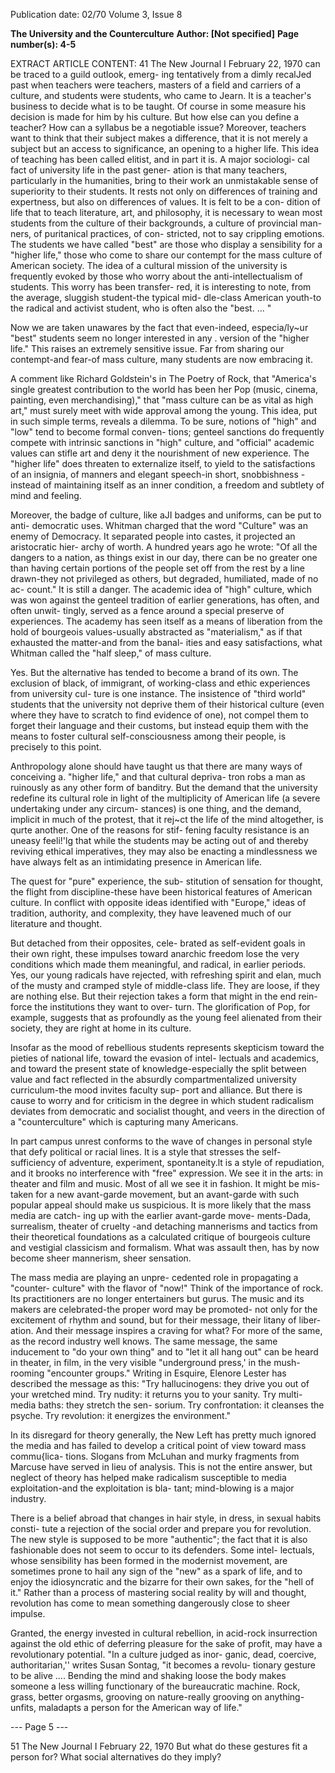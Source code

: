 Publication date: 02/70
Volume 3, Issue 8

**The University and the Counterculture**
**Author:  [Not specified]**
**Page number(s): 4-5**

EXTRACT ARTICLE CONTENT:
41 The New Journal I February 22, 1970 
can be traced to a guild outlook, emerg-
ing tentatively from a dimly recalJed past 
when teachers were teachers, masters of a 
field and carriers of a culture, and students 
were students, who came to Jearn. It is a 
teacher's business to decide what is to be 
taught. Of course in some measure his 
decision is made for him by his culture. 
But how else can you define a teacher? 
How can a syllabus be a negotiable issue? 
Moreover, teachers want to think that 
their subject makes a difference, that it is 
not merely a subject but an access to 
significance, an opening to a higher life. 
This idea of teaching has been called 
elitist, and in part it is. A major sociologi-
cal fact of university life in the past gener-
ation is that many teachers, particularly 
in the humanities, bring to their work an 
unmistakable sense of superiority to their 
students. It rests not only on differences 
of training and expertness, but also on 
differences of values. It is felt to be a con-
dition of life that to teach literature, art, 
and philosophy, it is necessary to wean 
most students from the culture of their 
backgrounds, a culture of provincial man-
ners, of puritanical practices, of con-
stricted, not to say crippling emotions. The 
students we have called "best" are those 
who display a sensibility for a "higher life," 
those who come to share our contempt for 
the mass culture of American society. 
The idea of a cultural mission of the 
university is frequently evoked by those 
who worry about the anti-intellectualism 
of students. This worry has been transfer-
red, it is interesting to note, from the 
average, sluggish student-the typical mid-
dle-class American youth-to the radical 
and activist student, who is often also the 
"best. ... " 

Now we are taken unawares by the fact 
that even-indeed, especia/ly~ur "best" 
students seem no longer interested in any 
. version of the "higher life." This raises an 
extremely sensitive issue. Far from sharing 
our contempt-and fear-of mass culture, 
many students are now embracing it. 

A comment like Richard Goldstein's in 
The Poetry of Rock, that "America's single 
greatest contribution to the world has 
been her Pop (music, cinema, painting, 
even merchandising)," that "mass culture 
can be as vital as high art," must surely 
meet with wide approval among the young. 
This idea, put in such simple terms, reveals 
a dilemma. To be sure, notions of "high" 
and "low" tend to become formal conven-
tions; genteel sanctions do frequently 
compete with intrinsic sanctions in "high" 
culture, and "official" academic values 
can stifle art and deny it the nourishment 
of new experience. The "higher life" does 
threaten to externalize itself, to yield to 
the satisfactions of an insignia, of manners 
and elegant speech-in short, snobbishness 
-instead of maintaining itself as an inner 
condition, a freedom and subtlety of mind 
and feeling. 

Moreover, the badge of culture, like aJI 
badges and uniforms, can be put to anti-
democratic uses. Whitman charged that 
the word "Culture" was an enemy of 
Democracy. It separated people into 
castes, it projected an aristocratic hier-
archy of worth. A hundred years ago he 
wrote: "Of all the dangers to a nation, as 
things exist in our day, there can be no 
greater one than having certain portions of 
the people set off from the rest by a line 
drawn-they not privileged as others, but 
degraded, humiliated, made of no ac-
count." It is still a danger. The academic 
idea of "high" culture, which was won 
against the genteel tradition of earlier 
generations, has often, and often unwit-
tingly, served as a fence around a special 
preserve of experiences. The academy has 
seen itself as a means of liberation from 
the hold of bourgeois values-usually 
abstracted as "materialism," as if that 
exhausted the matter-and from the banal-
ities and easy satisfactions, what Whitman 
called the "half sleep," of mass culture. 

Yes. But the alternative has tended to 
become a brand of its own. The exclusion 
of black, of immigrant, of working-class 
and ethic experiences from university cul-
ture is one instance. The insistence of 
"third world" students that the university 
not deprive them of their historical culture 
(even where they have to scratch to find 
evidence of one), not compel them to 
forget their language and their customs, 
but instead equip them with the means to 
foster cultural self-consciousness among 
their people, is precisely to this point. 

Anthropology alone should have taught 
us that there are many ways of conceiving 
a. "higher life," and that cultural depriva-
tron robs a man as ruinously as any other 
form of banditry. But the demand that the 
university redefine its cultural role in light 
of the multiplicity of American life (a 
severe undertaking under any circum-
stances) is one thing, and the demand, 
implicit in much of the protest, that it 
rej~ct the life of the mind altogether, is 
qurte another. One of the reasons for stif-
fening faculty resistance is an uneasy 
feeli!'lg that while the students may be 
acting out of and thereby reviving ethical 
imperatives, they may also be enacting a 
mindlessness we have always felt as an 
intimidating presence in American life. 

The quest for "pure" experience, the sub-
stitution of sensation for thought, the flight 
from discipline-these have been historical 
features of American culture. In conflict 
with opposite ideas identified with 
"Europe," ideas of tradition, authority, 
and complexity, they have leavened much 
of our literature and thought. 

But detached from their opposites, cele-
brated as self-evident goals in their own 
right, these impulses toward anarchic 
freedom lose the very conditions which 
made them meaningful, and radical, in 
earlier periods. Yes, our young radicals 
have rejected, with refreshing spirit and 
elan, much of the musty and cramped 
style of middle-class life. They are loose, if 
they are nothing else. But their rejection 
takes a form that might in the end rein-
force the institutions they want to over-
turn. The glorification of Pop, for example, 
suggests that as profoundly as the young 
feel alienated from their society, they are 
right at home in its culture. 

Insofar as the mood of rebellious students 
represents skepticism toward the pieties of 
national life, toward the evasion of intel-
lectuals and academics, and toward the 
present state of knowledge-especially the 
split between value and fact reflected in 
the absurdly compartmentalized university 
curriculum-the mood invites faculty sup-
port and alliance. But there is cause to 
worry and for criticism in the degree in 
which student radicalism deviates from 
democratic and socialist thought, and veers 
in the direction of a "counterculture" 
which is capturing many Americans. 

In part campus unrest conforms to the 
wave of changes in personal style that defy 
political or racial lines. It is a style that 
stresses the self-sufficiency of adventure, 
experiment, spontaneity.lt is a style of 
repudiation, and it brooks no interference 
with "free" expression. We see it in the 
arts: in theater and film and music. Most of 
all we see it in fashion. It might be mis-
taken for a new avant-garde movement, 
but an avant-garde with such popular 
appeal should make us suspicious. It is 
more likely that the mass media are catch-
ing up with the earlier avant-garde move-
ments-Dada, surrealism, theater of cruelty 
-and detaching mannerisms and tactics 
from their theoretical foundations as a 
calculated critique of bourgeois culture and 
vestigial classicism and formalism. What 
was assault then, has by now become sheer 
mannerism, sheer sensation. 

The mass media are playing an unpre-
cedented role in propagating a "counter-
culture" with the flavor of "now!" Think 
of the importance of rock. Its practitioners 
are no longer entertainers but gurus. The 
music and its makers are celebrated-the 
proper word may be promoted- not only 
for the excitement of rhythm and sound, 
but for their message, their litany of liber-
ation. And their message inspires a craving 
for what? For more of the same, as the 
record industry well knows. The same 
message, the same inducement to "do your 
own thing" and to "let it all hang out" 
can be heard in theater, in film, in the very 
visible "underground press,' in the mush-
rooming "encounter groups." Writing in 
Esquire, Elenore Lester has described the 
message as this: "Try hallucinogens: they 
drive you out of your wretched mind. Try 
nudity: it returns you to your sanity. Try 
multi-media baths: they stretch the sen-
sorium. Try confrontation: it cleanses the 
psyche. Try revolution: it energizes the 
environment." 

In its disregard for theory generally, the 
New Left has pretty much ignored the 
media and has failed to develop a critical 
point of view toward mass commu{lica-
tions. Slogans from McLuhan and murky 
fragments from Marcuse have served in 
lieu of analysis. This is not the entire 
answer, but neglect of theory has helped 
make radicalism susceptible to media 
exploitation-and the exploitation is bla-
tant; mind-blowing is a major industry. 

There is a belief abroad that changes in 
hair style, in dress, in sexual habits consti-
tute a rejection of the social order and 
prepare you for revolution. The new style 
is supposed to be more "authentic"; the 
fact that it is also fashionable does not 
seem to occur to its defenders. Some intel-
lectuals, whose sensibility has been formed 
in the modernist movement, are sometimes 
prone to hail any sign of the "new" as a 
spark of life, and to enjoy the idiosyncratic 
and the bizarre for their own sakes, for the 
"hell of it." Rather than a process of 
mastering social reality by will and 
thought, revolution has come to mean 
something dangerously close to sheer 
impulse. 

Granted, the energy invested in cultural 
rebellion, in acid-rock insurrection against 
the old ethic of deferring pleasure for the 
sake of profit, may have a revolutionary 
potential. "In a culture judged as inor-
ganic, dead, coercive, authoritarian,'' 
writes Susan Sontag, "it becomes a revolu-
tionary gesture to be alive .... Bending 
the mind and shaking loose the body makes 
someone a less willing functionary of the 
bureaucratic machine. Rock, grass, better 
orgasms, grooving on nature-really 
grooving on anything- unfits, maladapts a 
person for the American way of life." 


--- Page 5 ---

51 The New Journal I February 22, 1970 
But what do these gestures fit a person for? 
What social alternatives do they imply?